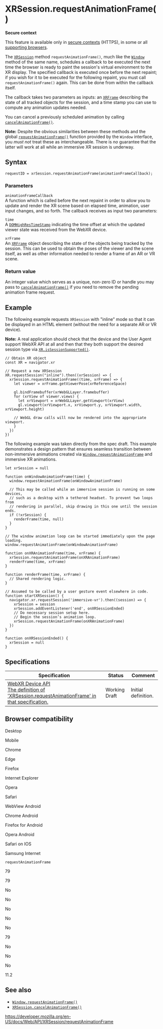 XRSession.requestAnimationFrame()
=================================

**Secure context**

This feature is available only in [secure contexts](https://developer.mozilla.org/en-US/docs/Web/Security/Secure_Contexts) (HTTPS), in some or all [supporting browsers](#browser_compatibility).

The [`XRSession`](../xrsession) method `requestAnimationFrame()`, much like the [`Window`](../window) method of the same name, schedules a callback to be executed the next time the browser is ready to paint the session's virtual environment to the XR display. The specified callback is executed once before the next repaint; if you wish for it to be executed for the following repaint, you must call `requestAnimationFrame()` again. This can be done from within the callback itself.

The callback takes two parameters as inputs: an [`XRFrame`](../xrframe) describing the state of all tracked objects for the session, and a time stamp you can use to compute any animation updates needed.

You can cancel a previously scheduled animation by calling [`cancelAnimationFrame()`](cancelanimationframe).

**Note:** Despite the obvious similarities between these methods and the global [`requestAnimationFrame()`](../window/requestanimationframe) function provided by the `Window` interface, you *must not* treat these as interchangeable. There is *no* guarantee that the latter will work at all while an immersive XR session is underway.

Syntax
------

    requestID = xrSession.requestAnimationFrame(animationFrameCallback);

### Parameters

`animationFrameCallback`  
A function which is called before the next repaint in order to allow you to update and render the XR scene based on elapsed time, animation, user input changes, and so forth. The callback receives as input two parameters:

`time`  
A [`DOMHighResTimeStamp`](../domhighrestimestamp) indicating the time offset at which the updated viewer state was received from the WebXR device.

`xrFrame`  
An [`XRFrame`](../xrframe) object describing the state of the objects being tracked by the session. This can be used to obtain the poses of the viewer and the scene itself, as well as other information needed to render a frame of an AR or VR scene.

### Return value

An integer value which serves as a unique, non-zero ID or handle you may pass to [`cancelAnimationFrame()`](cancelanimationframe) if you need to remove the pending animation frame request.

Example
-------

The following example requests `XRSession` with "inline" mode so that it can be displayed in an HTML element (without the need for a separate AR or VR device).

**Note:** A real application should check that the device and the User Agent support WebXR API at all and then that they both support the desired session type via [`XR.isSessionSupported()`](../xrsystem/issessionsupported).

    // Obtain XR object
    const XR = navigator.xr

    // Request a new XRSession
    XR.requestSession("inline").then((xrSession) => {
      xrSession.requestAnimationFrame((time, xrFrame) => {
        let viewer = xrFrame.getViewerPose(xrReferenceSpace)

        gl.bindFramebuffer(xrWebGLLayer.framebuffer)
        for (xrView of viewer.views) {
          let xrViewport = xrWebGLLayer.getViewport(xrView)
          gl.viewport(xrViewport.x, xrViewport.y, xrViewport.width, xrViewport.height)

        // WebGL draw calls will now be rendered into the appropriate viewport.
        }
      })
    })

The following example was taken directly from the spec draft. This example demonstrates a design pattern that ensures seamless transition between non-immersive animations created via [`Window.requestAnimationFrame`](../window/requestanimationframe) and immersive XR animations.

    let xrSession = null

    function onWindowAnimationFrame(time) {
      window.requestAnimationFrame(onWindowAnimationFrame)

      // This may be called while an immersive session is running on some devices,
      // such as a desktop with a tethered headset. To prevent two loops from
      // rendering in parallel, skip drawing in this one until the session ends.
      if (!xrSession) {
        renderFrame(time, null)
      }
    }

    // The window animation loop can be started immediately upon the page loading.
    window.requestAnimationFrame(onWindowAnimationFrame)

    function onXRAnimationFrame(time, xrFrame) {
      xrSession.requestAnimationFrame(onXRAnimationFrame)
      renderFrame(time, xrFrame)
    }

    function renderFrame(time, xrFrame) {
      // Shared rendering logic.
    }

    // Assumed to be called by a user gesture event elsewhere in code.
    function startXRSession() {
      navigator.xr.requestSession('immersive-vr').then((session) => {
        xrSession = session
        xrSession.addEventListener('end', onXRSessionEnded)
        // Do necessary session setup here.
        // Begin the session’s animation loop.
        xrSession.requestAnimationFrame(onXRAnimationFrame)
      })
    }

    function onXRSessionEnded() {
      xrSession = null
    }

Specifications
--------------

<table><thead><tr class="header"><th>Specification</th><th>Status</th><th>Comment</th></tr></thead><tbody><tr class="odd"><td><a href="https://immersive-web.github.io/webxr/#dom-xrsession-requestanimationframe">WebXR Device API<br />
<span class="small">The definition of 'XRSession.requestAnimationFrame' in that specification.</span></a></td><td><span class="spec-wd">Working Draft</span></td><td>Initial definition.</td></tr></tbody></table>

Browser compatibility
---------------------

Desktop

Mobile

Chrome

Edge

Firefox

Internet Explorer

Opera

Safari

WebView Android

Chrome Android

Firefox for Android

Opera Android

Safari on IOS

Samsung Internet

`requestAnimationFrame`

79

79

No

No

No

No

No

79

No

No

No

11.2

See also
--------

-   [`Window.requestAnimationFrame()`](../window/requestanimationframe)
-   [`XRSession.cancelAnimationFrame()`](cancelanimationframe)

<a href="https://developer.mozilla.org/en-US/docs/Web/API/XRSession/requestAnimationFrame" class="_attribution-link">https://developer.mozilla.org/en-US/docs/Web/API/XRSession/requestAnimationFrame</a>
